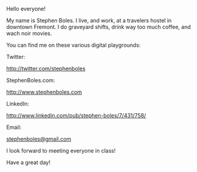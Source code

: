 Hello everyone!

My name is Stephen Boles.  I live, and work, at a travelers hostel in downtown Fremont.  I do graveyard shifts, drink way too much coffee, and wach noir movies.

You can find me on these various digital playgrounds:

Twitter:

http://twitter.com/stephenboles

StephenBoles.com:

http://www.stephenboles.com

LinkedIn:

http://www.linkedin.com/pub/stephen-boles/7/431/758/

Email:

stephenboles@gmail.com

I look forward to meeting everyone in class!

Have a great day!
